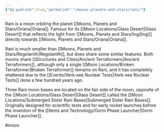 ```yaml
---
{"dg-publish":true,"permalink":"/moons-planets-and-stars/rani/"}
---
```


Rani is a moon orbiting the planet [[Moons, Planets and Stars/Oriana\|Oriana]]. Famous for its [[Moon Locations/Glass Desert\|Glass Desert]] that reflects the light from [[Moons, Planets and Stars/Ingi\|Ingi]] directly towards [[Moons, Planets and Stars/Oriana\|Oriana]].

Rani is much smaller than [[Moons, Planets and Stars/Regolanith\|Regolanith]], but does share some similar features. Both moons share [[Structures and Cities/Ancient Terraformers\|Ancient Terraformers]], although only a single [[Moon Locations/Broken Terraformer\|Broken Terraformer]] remains on Rani, and it has completely shattered due to the [[Events/Xerk-xee Nuclear Tests\|Xerk-xee Nuclear Tests]] done a few hundred years ago.

Three Rani moon bases are located on the fair side of the moon, opposite of the [[Moon Locations/Glass Desert\|Glass Desert]] called the [[Moon Locations/Submerged Sister Rani Bases\|Submerged Sister Rani Bases]]. Originally designed for scientific tests and for early rocket launches before the invention of the [[Items and Technology/Oorm Phase Launcher\|Oorm Phase Launcher]]. 



#moon